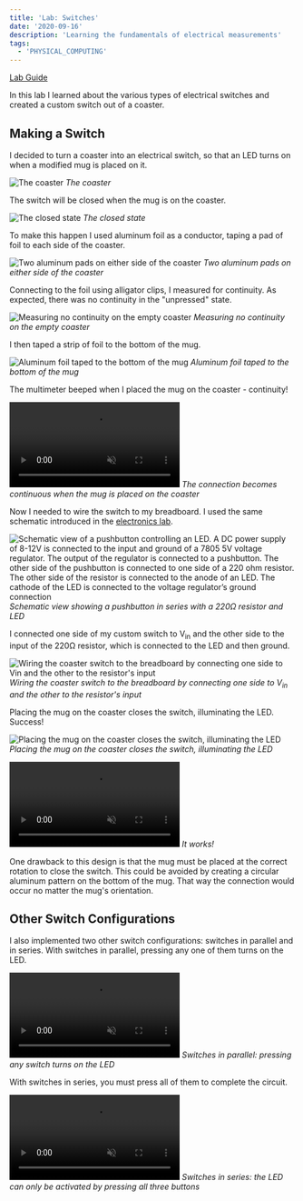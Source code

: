 ```yaml
---
title: 'Lab: Switches'
date: '2020-09-16'
description: 'Learning the fundamentals of electrical measurements'
tags:
  - 'PHYSICAL_COMPUTING'
---
```


[Lab Guide](https://itp.nyu.edu/physcomp/labs/switches/)

In this lab I learned about the various types of electrical switches and created a custom switch out of a coaster.

## Making a Switch

I decided to turn a coaster into an electrical switch, so that an LED turns on when a modified mug is placed on it.

![The coaster](IMG_6326.jpeg)
_The coaster_

The switch will be closed when the mug is on the coaster.

![The closed state](IMG_6327.jpeg)
_The closed state_

To make this happen I used aluminum foil as a conductor, taping a pad of foil to each side of the coaster.

![Two aluminum pads on either side of the coaster](IMG_6319.jpeg)
_Two aluminum pads on either side of the coaster_

Connecting to the foil using alligator clips, I measured for continuity. As expected, there was no continuity in the "unpressed" state.

![Measuring no continuity on the empty coaster](IMG_6320.jpeg)
_Measuring no continuity on the empty coaster_

I then taped a strip of foil to the bottom of the mug.

![Aluminum foil taped to the bottom of the mug](IMG_6318.jpeg)
_Aluminum foil taped to the bottom of the mug_

The multimeter beeped when I placed the mug on the coaster - continuity!

<!-- ![Measuring continuity when the mug is on the coaster](IMG_6321.jpeg)
_Measuring continuity when the mug is on the coaster_ -->

<p>
<video muted controls="controls" name="The connection becomes continuous when the mug is placed on the coaster" src="IMG_6322.mov"></video>
<em>The connection becomes continuous when the mug is placed on the coaster</em>
</p>

Now I needed to wire the switch to my breadboard. I used the same schematic introduced in the [electronics lab](/pcomp-lab-electronics/).

![Schematic view of a pushbutton controlling an LED. A DC power supply of 8-12V is connected to the input and ground of a 7805 5V voltage regulator. The output of the regulator is connected to a pushbutton. The other side of the pushbutton is connected to one side of a 220 ohm resistor. The other side of the resistor is connected to the anode of an LED. The cathode of the LED is connected to the voltage regulator’s ground connection](led_switch_schem.png)
_Schematic view showing a pushbutton in series with a 220Ω resistor and LED_

I connected one side of my custom switch to V<sub>in</sub> and the other side to the input of the 220Ω resistor, which is connected to the LED and then ground.

![Wiring the coaster switch to the breadboard by connecting one side to Vin and the other to the resistor's input](IMG_6323.jpeg)
_Wiring the coaster switch to the breadboard by connecting one side to V<sub>in</sub> and the other to the resistor's input_

Placing the mug on the coaster closes the switch, illuminating the LED. Success!

![Placing the mug on the coaster closes the switch, illuminating the LED](IMG_6324.jpeg)
_Placing the mug on the coaster closes the switch, illuminating the LED_

<p>
  <video muted controls="controls" name="It works!" src="IMG_6325.mov"></video>
  <em>It works!</em>
</p>

One drawback to this design is that the mug must be placed at the correct rotation to close the switch. This could be avoided by creating a circular aluminum pattern on the bottom of the mug. That way the connection would occur no matter the mug's orientation.

## Other Switch Configurations

I also implemented two other switch configurations: switches in parallel and in series. With switches in parallel, pressing any one of them turns on the LED.

<p><video muted controls="controls" name="Video Name" src="IMG_6315.mov"></video>
<em>Switches in parallel: pressing any switch turns on the LED</em>
</p>

With switches in series, you must press all of them to complete the circuit.

<p><video muted controls="controls" name="Video Name" src="IMG_6316.mov"></video>
<em>Switches in series: the LED can only be activated by pressing all three buttons</em>
</p>
